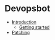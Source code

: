 # Devopsbot
- [Introduction](INTRODUCTION.md)
  - [Getting started](GETTING_STARTED.md)
- [Patching](PATCHING.md)

